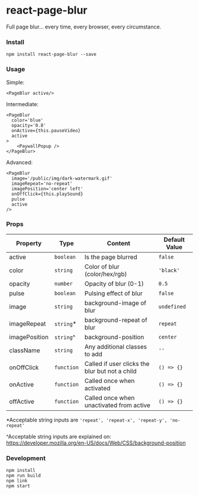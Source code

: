 # react-page-blur

Full page blur... every time, every browser, every circumstance.


### Install

```
npm install react-page-blur --save
```

### Usage
Simple:
```
<PageBlur active/>
```
Intermediate:
```
<PageBlur
  color='blue'
  opacity='0.8'
  onActive={this.pauseVideo}
  active
>
    <PaywallPopup />
</PageBlur>
```
Advanced:
```
<PageBlur
  image='/public/img/dark-watermark.gif'
  imageRepeat='no-repeat'
  imagePosition='center left'
  onOffClick={this.playSound}
  pulse
  active
/>
```

### Props
| Property | Type | Content  | Default Value |
| --- | --- | --- | --- |
| active | `boolean` | Is the page blurred | `false`
| color | `string` | Color of blur (color/hex/rgb) | `'black'`
| opacity | `number` | Opacity of blur (0-1) | `0.5`
| pulse | `boolean` | Pulsing effect of blur | `false`
| image | `string` | background-image of blur | `undefined`
| imageRepeat | `string`* | background-repeat of blur | `repeat`
| imagePosition | `string`^ | background-position | `center`
| className | `string` | Any additional classes to add | `''`
| onOffClick | `function` | Called if user clicks the blur but not a child | `() => {}`
| onActive | `function` | Called once when activated | `() => {}`
| offActive | `function` | Called once when unactivated from active | `() => {}`

*Acceptable string inputs are `'repeat', 'repeat-x', 'repeat-y', 'no-repeat'`

^Acceptable string inputs are explained on: https://developer.mozilla.org/en-US/docs/Web/CSS/background-position

### Development
```
npm install
npm run build
npm link
npm start
```


